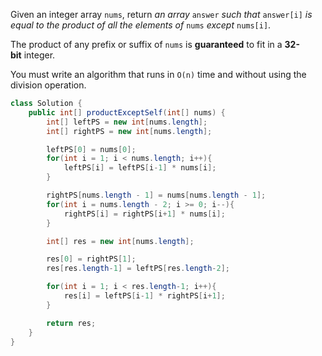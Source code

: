 Given an integer array `nums`, return _an array_ `answer` _such that_ `answer[i]` _is equal to the product of all the elements of_ `nums` _except_ `nums[i]`.

The product of any prefix or suffix of `nums` is **guaranteed** to fit in a **32-bit** integer.

You must write an algorithm that runs in `O(n)` time and without using the division operation.


```java
class Solution {
    public int[] productExceptSelf(int[] nums) {
        int[] leftPS = new int[nums.length];
        int[] rightPS = new int[nums.length];

        leftPS[0] = nums[0];
        for(int i = 1; i < nums.length; i++){
            leftPS[i] = leftPS[i-1] * nums[i];
        }

        rightPS[nums.length - 1] = nums[nums.length - 1];
        for(int i = nums.length - 2; i >= 0; i--){
            rightPS[i] = rightPS[i+1] * nums[i];
        }

        int[] res = new int[nums.length];

        res[0] = rightPS[1];
        res[res.length-1] = leftPS[res.length-2];

        for(int i = 1; i < res.length-1; i++){
            res[i] = leftPS[i-1] * rightPS[i+1];
        }

        return res;
    }
}
```